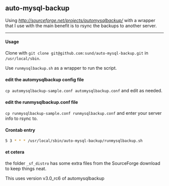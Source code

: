 ## auto-mysql-backup

Using _http://sourceforge.net/projects/automysqlbackup/_ with a wrapper that I
use with the main benefit is to rsync the backups to another server.

---

#### Usage

Clone with ```git clone git@github.com:sund/auto-mysql-backup.git``` in ```/usr/local/sbin```.

Use ```runmysqlbackup.sh``` as a wrapper to run the script.

#### edit the automysqlbackup config file

```cp automysqlbackup-sample.conf automysqlbackup.conf``` and edit as needed.

#### edit the runmysqlbackup.conf file

```cp runmysqlbackup-sample.conf runmysqlbackup.conf``` and enter your server info to rsync to.

#### Crontab entry

```bash
5 3 * * * /usr/local/sbin/auto-mysql-backup/runmysqlbackup.sh
```

#### et cetera

the folder ```_sf_distro``` has some extra files from the SourceForge download to keep things neat.

This uses version v3.0_rc6 of automysqlbackup